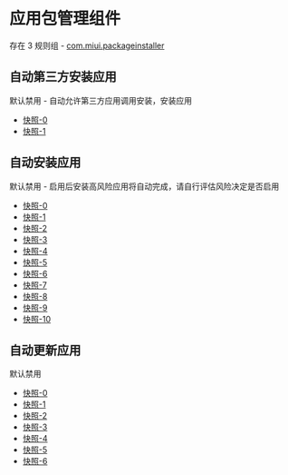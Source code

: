 # 应用包管理组件

存在 3 规则组 - [com.miui.packageinstaller](/src/apps/com.miui.packageinstaller.ts)

## 自动第三方安装应用

默认禁用 - 自动允许第三方应用调用安装，安装应用

- [快照-0](https://gkd-kit.gitee.io/import/12874746)
- [快照-1](https://i.gkd.li/import/13054478)

## 自动安装应用

默认禁用 - 启用后安装高风险应用将自动完成，请自行评估风险决定是否启用

- [快照-0](https://i.gkd.li/import/12818034)
- [快照-1](https://i.gkd.li/import/12818054)
- [快照-2](https://gkd-kit.gitee.io/import/12889120)
- [快照-3](https://gkd-kit.gitee.io/import/12888410)
- [快照-4](https://gkd-kit.gitee.io/import/12889120)
- [快照-5](https://gkd-kit.gitee.io/import/12889135)
- [快照-6](https://gkd-kit.gitee.io/import/12889137)
- [快照-7](https://gkd-kit.gitee.io/import/12889148)
- [快照-8](https://gkd-kit.gitee.io/import/12889148)
- [快照-9](https://i.gkd.li/import/12818044)
- [快照-10](https://i.gkd.li/import/13229404)

## 自动更新应用

默认禁用

- [快照-0](https://i.gkd.li/import/12817988)
- [快照-1](https://i.gkd.li/import/12910080)
- [快照-2](https://i.gkd.li/import/13024731)
- [快照-3](https://i.gkd.li/import/13038465)
- [快照-4](https://i.gkd.li/import/13024730)
- [快照-5](https://i.gkd.li/import/13024731)
- [快照-6](https://i.gkd.li/import/12817999)
